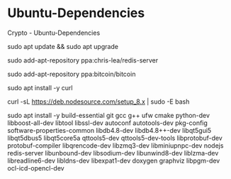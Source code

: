 # Ubuntu-Dependencies
Crypto - Ubuntu-Dependencies

sudo apt update && sudo apt upgrade

sudo add-apt-repository ppa:chris-lea/redis-server

sudo add-apt-repository ppa:bitcoin/bitcoin

sudo apt install -y curl

curl -sL https://deb.nodesource.com/setup_8.x | sudo -E bash

sudo apt install -y build-essential git gcc g++ ufw cmake python-dev libboost-all-dev libtool libssl-dev autoconf autotools-dev pkg-config software-properties-common libdb4.8-dev libdb4.8++-dev libqt5gui5 libqt5dbus5 libqt5core5a qttools5-dev qttools5-dev-tools libprotobuf-dev protobuf-compiler libqrencode-dev libzmq3-dev libminiupnpc-dev nodejs redis-server libunbound-dev libsodium-dev libunwind8-dev liblzma-dev libreadline6-dev libldns-dev libexpat1-dev doxygen graphviz libpgm-dev ocl-icd-opencl-dev
